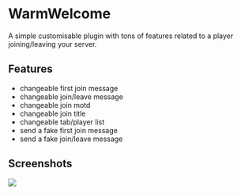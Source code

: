 # WarmWelcome
A simple customisable plugin with tons of features related to a player joining/leaving your server.

## Features
- changeable first join message
- changeable join/leave message
- changeable join motd
- changeable join title
- changeable tab/player list
- send a fake first join message
- send a fake join/leave message

## Screenshots
  <img src="https://cdn.discordapp.com/attachments/1072614157783924858/1137761962206449674/warmwelcome.png"/>
